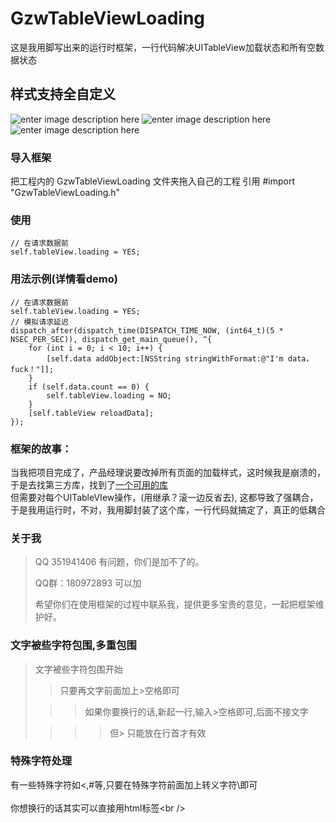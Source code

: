 GzwTableViewLoading  
===================================  
   这是我用脚写出来的运行时框架，一行代码解决UITableView加载状态和所有空数据状态
  
    
样式支持全自定义  
-----------------------------------  
  ![enter image description here](http://a2.qpic.cn/psb?/V106kzCe1y2bCc/IAYP0Bo6y*8Rfsgq*KDvjtfqdg*T3bC6plTWm5GcSaE!/b/dF0BAAAAAAAA&bo=QAFOAkABTgIFACM!&rf=viewer_4&t=5) 
   ![enter image description here](http://a2.qpic.cn/psb?/V106kzCe1y2bCc/UAMS*uIh4pI*b*FoSudnKDOt7mnaUeKwawNtKc2..Hk!/b/dFcBAAAAAAAA&bo=QAFOAkABTgIFACM!&rf=viewer_4&t=5)
   ![enter image description here](http://a3.qpic.cn/psb?/V106kzCe1y2bCc/DK7oIHu2rdVbAnBVvIQisnI8Soe3AfUQP9ef6OPuKXQ!/b/dFgBAAAAAAAA&bo=QAFOAkABTgIFACM!&rf=viewer_4&t=5)
    
### 导入框架  
  把工程内的 GzwTableViewLoading 文件夹拖入自己的工程
  引用 #import "GzwTableViewLoading.h"
   
          
### 使用    
    // 在请求数据前
    self.tableView.loading = YES;
  
### 用法示例(详情看demo)
    // 在请求数据前
    self.tableView.loading = YES;
    // 模拟请求延迟
    dispatch_after(dispatch_time(DISPATCH_TIME_NOW, (int64_t)(5 * NSEC_PER_SEC)), dispatch_get_main_queue(), ^{
        for (int i = 0; i < 10; i++) {
            [self.data addObject:[NSString stringWithFormat:@"I'm data，fuck！"]];
        }
        if (self.data.count == 0) {
            self.tableView.loading = NO;
        }
        [self.tableView reloadData];
    });
### 框架的故事：
当我把项目完成了，产品经理说要改掉所有页面的加载样式，这时候我是崩溃的，于是去找第三方库，找到了[一个可用的库](https://github.com/dzenbot/DZNEmptyDataSet)<br />  但需要对每个UITableVIew操作，(用继承？滚一边反省去), 
这都导致了强耦合，于是我用运行时，不对，我用脚封装了这个库，一行代码就搞定了，真正的低耦合

  
  
### 关于我  
> QQ 351941406 有问题，你们是加不了的。 
>  
> QQ群：180972893  可以加
>  
> 希望你们在使用框架的过程中联系我，提供更多宝贵的意见，一起把框架维护好。  
 
  
### 文字被些字符包围,多重包围  
> 文字被些字符包围开始  
>  
> > 只要再文字前面加上>空格即可  
>  
>  > > 如果你要换行的话,新起一行,输入>空格即可,后面不接文字  
>  
> > > > 但> 只能放在行首才有效  
  
### 特殊字符处理  
有一些特殊字符如<,#等,只要在特殊字符前面加上转义字符\即可<br />  
你想换行的话其实可以直接用html标签\<br /\>  
